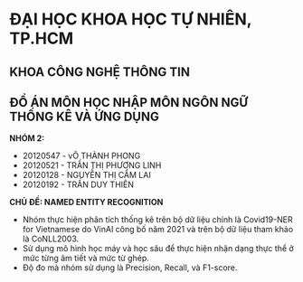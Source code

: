 # ĐẠI HỌC KHOA HỌC TỰ NHIÊN, TP.HCM
## KHOA CÔNG NGHỆ THÔNG TIN
## ĐỒ ÁN MÔN HỌC NHẬP MÔN NGÔN NGỮ THỐNG KÊ VÀ ỨNG DỤNG
**NHÓM  2:**
- 20120547 - vÕ THÀNH PHONG
- 20120521 - TRẦN THỊ PHƯƠNG LINH
- 20120128 - NGUYỄN THỊ CẨM LAI
- 20120192 - TRẦN DUY THIÊN

**CHỦ ĐỀ: NAMED ENTITY RECOGNITION**
- Nhóm thực hiện phân tích thống kê trên bộ dữ liệu chính là Covid19-NER for Vietnamese do VinAI công bố năm 2021 và trên bộ dữ liệu tham khảo là CoNLL2003.
- Sử dụng mô hình học máy và học sâu để thực hiện nhận dạng thực thể ở mức từng âm tiết và mức từ ghép.
- Độ đo mà nhóm sử dụng là Precision, Recall, và F1-score.
